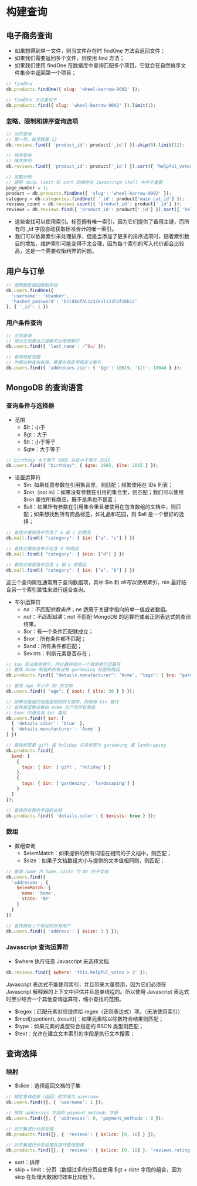 # 构建查询

## 电子商务查询
- 如果想得到单一文件，则当文件存在时 findOne 方法会返回文件；
- 如果我们需要返回多个文件，则使用 find 方法；
- 如果我们使用 findOne 在数据库中查询匹配多个项目，它就会在自然排序文件集合中返回第一个项目；

```js
// findOne
db.products.findOne({ slug: 'wheel-barrow-9092' });

// findOne 方法类似于
db.products.find({ slug: 'wheel-barrow-9092' }).limit(1);
```

### 忽略、限制和排序查询选项
```js
// 分页查询
// 第一页，每页数量 12
db.reviews.find({ 'product_id': product['_id'] }).skip(0).limit(12);

// 排序查询
// 降序排列
db.reviews.find({ 'product_id': product['_id'] }).sort({ 'helpful_votes': -1 }).limit(12);

// 完整示例
// 调用 skip、limit 和 sort 的顺序在 Javascript Shell 中并不重要
page_number = 1;
product = db.products.findOne({ 'slug': 'wheel-barrow-9092' });
category = db.categories.findOne({ '_id': product['main_cat_id'] });
reviews_count = db.reviews.count({ 'product_id': product['_id'] });
reviews = db.reviews.find({ 'product_id': product['_id'] }).sort({ 'helpful_votes': -1 }).skip((page_number - 1) * 12).limit(12);
```
- 这些查找可以使用索引。标签拥有唯一索引，因为它们提供了备用主键，而所有的 _id 字段自动获取标准合计的唯一索引。
- 我们可以依靠索引来处理排序，但是当添加了更多的排序选项时，随着索引数目的增加，维护索引可能变得不太合理，因为每个索引的写入代价都会比较高，这是一个需要权衡利弊的问题。

## 用户与订单
```js
// 使用投影返回限制字段
db.users.findOne({
  'username': 'kbanker',
  'hashed_password': 'bsldknfal1231knl123lbfsbk12'
}, { '_id': 1 })
```

### 用户条件查询
```js
// 正则查询
// 部分正则表达式搜索可以使用索引
db.users.find({ 'last_name': /^Ba/ });

// 查询特定范围
// 为使这种查询有效，需要在指定字段定义索引
db.users.find({ 'addresses.zip': { '$gt': 10019, '$lt': 10040 } });
```

## MongoDB 的查询语言

### 查询条件与选择器
- 范围
  - $lt：小于
  - $gt：大于
  - $lt：小于等于
  - $gte：大于等于
```js
// birthday 大于等于 1985 并且小于等于 2015
db.users.find({ "birthday": { $gte: 1985, $lte: 2015 } });
```

- 设置运算符
  - $in: 如果任意参数在引用集合里，则匹配；频繁使用在 IDs 列表；
  - $nin（not in）：如果没有参数在引用的集合里，则匹配；我们可以使用 $nin 查找所有商品，既不是黑也不是蓝；
  - $all：如果所有参数在引用集合里且被使用在包含数组的文档中，则匹配；如果想找到所有商品标签，如礼品和花园，则 $all 是一个很好的选择；
```js
// 查找分类信息中包含了 a 或 c 的商品
db.mall.find({ "category": { $in: ["a", "c"] } })

// 查找分类信息中不包含 d 的商品
db.mall.find({ "category": { $nin: ["d"] } })

// 查找分类信息中包含 a 和 b 的商品
db.mall.find({ "category": { $in: ["a", "b"] } })
```
这三个查询属性通常用于查询数组项，其中 $in 和 $all 可以使用索引，$nin 最好结合另一个索引属性来进行组合查询。

- 布尔运算符
  - $ne：不匹配参数条件；$ne 适用于关键字指向的单一值或者数组。
  - $not：不匹配结果；$not 不匹配 MongoDB 的运算符或者正则表达式的查询结果。
  - $or：有一个条件匹配就成立；
  - $nor：所有条件都不匹配；
  - $and：所有条件都匹配；
  - $exists：判断元素是否存在；

```js
// $ne 无法使用索引，所以最好结合一个其他索引运算符
// 查找 Acme 制造的所有没有 gardening 标签的商品
db.products.find({ "details.manufacturer": 'Acme', "tags": { $ne: "gardening" } })

// 查找 age 不小于 30 的文档
db.users.find({ "age": { $not: { $lte: 30 } } });

// 如果可能值的范围是相同的关键字，则使用 $in 替代
// 查找是蓝色或者由 Acme 生产的所有商品
// $nor 的用法与 $or 类似
db.users.find({ $or: [
  { 'details.color': 'blue' },
  { 'details.manufacturer': 'Acme' }
] })

// 查找标签是 gift 或 holiday 并且标签为 gardening 或 landscaping
db.products.find({
  $and: [
    {
      tags: { $in: ['gift', 'holiday'] }
    },
    {
      tags: { $in: ['gardening', 'landscaping'] }
    }
  ]
});

// 查询存在颜色字段的文档
db.products.find({ 'details.color': { $exists: true } });
```

### 数组
- 数组查询
  - $elemMatch：如果提供的所有词语在相同的子文档中，则匹配；
  - $size：如果子文档数组大小与提供的文本值相同则，则匹配；
```js
// 查询 name 为 home，state 为 NY 的子文档
db.users.find({
  'addresses': {
    $elemMatch: {
      name: 'home',
      state: 'NY'
    }
  }
})

// 查找拥有三个地址的所有用户
db.users.find({ 'address': { $size: 3 } });
```

### Javascript 查询运算符
- $where 执行任意 Javascript 来选择文档
```js
db.reviews.find({ $where: 'this.helpful_votes > 3' });
```

Javascript 表达式不能使用索引，并且带来大量费用，因为它们必须在 Javascript 解释器的上下文中评估并且是单线程的。所以使用 Javascript 表达式时至少结合一个其他查询运算符，缩小查找的范围。

- $regex：匹配元素对应提供给 regex（正则表达式）项。（无法使用索引）
- $mod[(quotient), (result)]：如果元素除以除数符合结果则匹配；
- $type：如果元素的类型符合指定的 BSON 类型则匹配；
- $text：允许在建立文本索引的字段是执行文本搜索；

## 查询选择

### 映射
- $slice：选择返回文档的子集
```js
// 规定查询选择（返回）的字段为 username
db.users.find({}, { 'username': 1 });

// 排除 addresses 字段和 payment_methods 字段
db.users.find({}, { 'addresses': 0, 'payment_methods': 0 });

// 对子集进行分页处理
db.products.find({}, { 'reviews': { $slice: [0, 10] } });

// 对子集进行分页处理并进行查询选择
db.products.find({}, { 'reviews': { $slice: [0, 10] }, 'reviews.rating': 1 });
```
- sort：排序
- skip + limit：分页（数据过多的分页应使用 $gt + date 字段的组合，因为 skip 在处理大数据时效率比较低下。